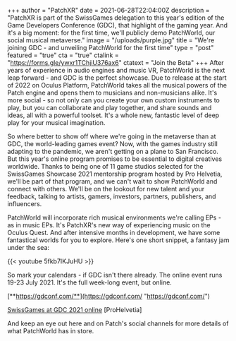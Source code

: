 +++
author = "PatchXR"
date = 2021-06-28T22:04:00Z
description = "PatchXR is part of the SwissGames delegation to this year's edition of the Game Developers Conference (GDC), that highlight of the gaming year. And it's a big moment: for the first time, we'll publicly demo PatchWorld, our social musical metaverse."
image = "/uploads/purple.jpg"
title = "We're joining GDC - and unveiling PatchWorld for the first time"
type = "post"
featured = "true"
cta = "true"
ctalink = "https://forms.gle/ywxr1TChjiU376ax6"
ctatext = "Join the Beta"
+++
After years of experience in audio engines and music VR, PatchWorld is the next leap forward - and GDC is the perfect showcase. Due to release at the start of 2022 on Oculus Platform, PatchWorld takes all the musical powers of the Patch engine and opens them to musicians and non-musicians alike. It's more social - so not only can you create your own custom instruments to play, but you can collaborate and play together, and share sounds and ideas, all with a powerful toolset. It's a whole new, fantastic level of deep play for your musical imagination.

So where better to show off where we're going in the metaverse than at GDC, the world-leading games event? Now, with the games industry still adapting to the pandemic, we aren't getting on a plane to San Francisco. But this year's online program promises to be essential to digital creatives worldwide. Thanks to being one of 11 game studios selected for the SwissGames Showcase 2021 mentorship program hosted by Pro Helvetia, we'll be part of that program, and we can't wait to show PatchWorld and connect with others. We'll be on the lookout for new talent and your feedback, talking to artists, gamers, investors, partners, publishers, and influencers.

PatchWorld will incorporate rich musical environments we're calling EPs - as in music EPs. It's PatchXR's new way of experiencing music on the Oculus Quest. And after intensive months in development, we have some fantastical worlds for you to explore. Here's one short snippet, a fantasy jam under the sea:

{{< youtube 5fkb7IKJuHU >}}

So mark your calendars - if GDC isn't there already. The online event runs 19-23 July 2021. It's the full week-long event, but online.

[**https://gdconf.com/**](https://gdconf.com/ "https://gdconf.com/")

[SwissGames at GDC 2021 online](https://swissgames.ch/2021/06/25/swissgames-at-gdc-2021-online/) \[ProHelvetia\]

And keep an eye out here and on Patch's social channels for more details of what PatchWorld has in store.

